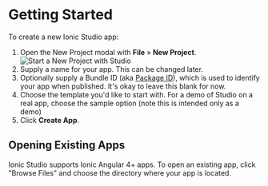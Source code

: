 # Getting Started

To create a new Ionic Studio app:

1. Open the New Project modal with **File** &raquo; **New Project**. ![Start a New Project with Studio](/img/studio/2/ss-new-project.png)
2. Supply a name for your app. This can be changed later.
3. Optionally supply a Bundle ID (aka [Package ID](/reference/glossary#package-id)), which is used to identify your app when published. It's okay to leave this blank for now.
4. Choose the template you'd like to start with. For a demo of Studio on a real app, choose the sample option (note this is intended only as a demo)
5. Click **Create App**.

## Opening Existing Apps

Ionic Studio supports Ionic Angular 4+ apps. To open an existing app, click "Browse Files" and choose the directory where your app is located.